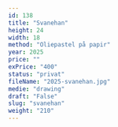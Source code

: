 ```yaml
---
id: 138
title: "Svanehan"
height: 24
width: 18
method: "Oliepastel på papir"
year: 2025
price: ""
exPrice: "400"
status: "privat"
fileName: "2025-svanehan.jpg"
medie: "drawing"
draft: "False"
slug: "svanehan"
weight: "210"
---
```


